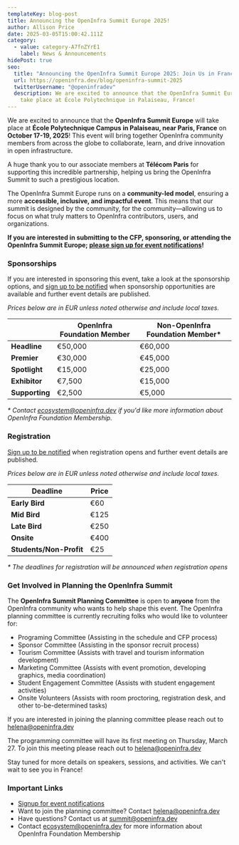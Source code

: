 ```yaml
---
templateKey: blog-post
title: Announcing the OpenInfra Summit Europe 2025!
author: Allison Price
date: 2025-03-05T15:00:42.111Z
category:
  - value: category-A7fnZYrE1
    label: News & Announcements
hidePost: true
seo:
  title: "Announcing the OpenInfra Summit Europe 2025: Join Us in France!"
  url: https://openinfra.dev/blog/openinfra-summit-2025
  twitterUsername: "@openinfradev"
  description: We are excited to announce that the OpenInfra Summit Europe will
    take place at École Polytechnique in Palaiseau, France!
---
```

We are excited to announce that the **OpenInfra Summit Europe** will take place at **École Polytechnique Campus in Palaiseau, near Paris, France** on **October 17-19, 2025**! This event will bring together OpenInfra community members from across the globe to collaborate, learn, and drive innovation in open infrastructure.

A huge thank you to our associate members at **Télécom Paris** for supporting this incredible partnership, helping us bring the OpenInfra Summit to such a prestigious location.

The OpenInfra Summit Europe runs on a **community-led model**, ensuring a more **accessible, inclusive, and impactful event**. This means that our summit is designed by the community, for the community—allowing us to focus on what truly matters to OpenInfra contributors, users, and organizations.

**If you are interested in submitting to the CFP, sponsoring, or attending the OpenInfra Summit Europe; [please sign up for event notifications](https://openinfrafoundation.formstack.com/forms/2025_openinfra_summit_notification_form)!**

### **Sponsorships**

If you are interested in sponsoring this event, take a look at the sponsorship options, and [sign up to be notified](https://openinfrafoundation.formstack.com/forms/2025_openinfra_summit_notification_form) when sponsorship opportunities are available and further event details are published.

*Prices below are in EUR unless noted otherwise and include local taxes.*

|                | **OpenInfra Foundation Member** | **Non-OpenInfra Foundation Member*** |
| -------------- | ------------------------------- | ------------------------------------ |
| **Headline**   | €50,000                         | €60,000                              |
| **Premier**    | €30,000                         | €45,000                              |
| **Spotlight**  | €15,000                         | €25,000                              |
| **Exhibitor**  | €7,500                          | €15,000                              |
| **Supporting** | €2,500                          | €5,000                               |

*\* Contact [ecosystem@openinfra.dev](mailto:ecosystem@openinfra.dev) if you'd like more information about OpenInfra Foundation Membership.*

### **Registration**

[Sign up to be notified](https://openinfrafoundation.formstack.com/forms/2025_openinfra_summit_notification_form) when registration opens and further event details are published.

*Prices below are in EUR unless noted otherwise and include local taxes.*

| **Deadline**            | Price |
| ----------------------- | ----- |
| **Early Bird**          | €60   |
| **Mid Bird**            | €125  |
| **Late Bird**           | €250  |
| **Onsite**              | €400  |
| **Students/Non-Profit** | €25   |

*\* The deadlines for registration will be announced when registration opens*

### **Get Involved in Planning the OpenInfra Summit**

The **OpenInfra Summit Planning Committee** is open to **anyone** from the OpenInfra community who wants to help shape this event. The OpenInfra planning committee is currently recruiting folks who would like to volunteer for:

* Programing Committee (Assisting in the schedule and CFP process)
* Sponsor Committee (Assisting in the sponsor recruit process)
* Tourism Committee (Assists with travel and tourism information development)
* Marketing Committee (Assists with event promotion, developing graphics, media coordination)
* Student Engagement Committee (Assists with student engagement activities)
* Onsite Volunteers (Assists with room proctoring, registration desk, and other to-be-determined tasks)

If you are interested in joining the planning committee please reach out to [helena@openinfra.dev](mailto:helena@openinfra.dev)

The programming committee will have its first meeting on Thursday, March 27. To join this meeting please reach out to [helena@openinfra.dev](mailto:helena@openinfra.dev)

Stay tuned for more details on speakers, sessions, and activities. We can't wait to see you in France!

### **Important Links**

* [Signup for event notifications](https://openinfrafoundation.formstack.com/forms/2025_openinfra_summit_notification_form)
* Want to join the planning committee? Contact [helena@openinfra.dev](mailto:helena@openinfra.dev)
* Have questions? Contact us at [summit@openinfra.dev](mailto:summit@openinfra.dev)
* Contact [ecosystem@openinfra.dev](mailto:ecosystem@openinfra.dev) for more information about OpenInfra Foundation Membership